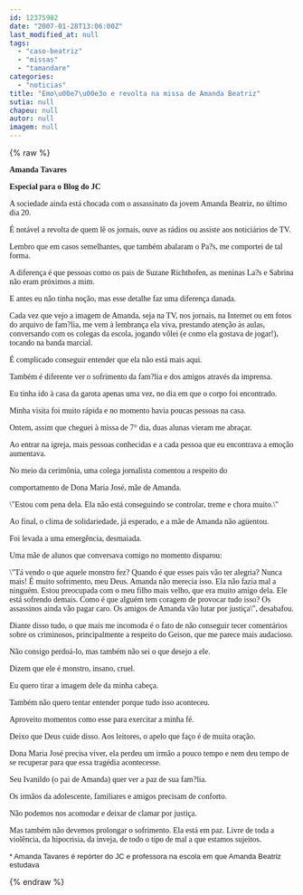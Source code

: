 ```yaml
---
id: 12375982
date: "2007-01-28T13:06:00Z"
last_modified_at: null
tags:
  - "caso-beatriz"
  - "missas"
  - "tamandare"
categories:
  - "noticias"
title: "Emo\u00e7\u00e3o e revolta na missa de Amanda Beatriz"
sutia: null
chapeu: null
autor: null
imagem: null
---
```

{% raw %}
<p><P><FONT face=Verdana><STRONG>Amanda Tavares</STRONG></FONT></P></p>
<p><P><FONT face=Verdana><STRONG>Especial para o Blog do JC</STRONG></FONT></P></p>
<p><P><FONT face=Verdana>A sociedade ainda está chocada com o assassinato da jovem Amanda Beatriz, no último dia 20. </FONT></P></p>
<p><P><FONT face=Verdana>É notável a revolta de quem lê os jornais, ouve as rádios ou assiste aos noticiários de TV. </FONT></P></p>
<p><P><FONT face=Verdana>Lembro que em casos semelhantes, que também abalaram o Pa?s, me comportei de tal forma. </FONT></P></p>
<p><P><FONT face=Verdana>A diferença é que pessoas como os pais de Suzane Richthofen, as meninas La?s e Sabrina não eram próximos a mim. </FONT></P></p>
<p><P><FONT face=Verdana>E antes eu não tinha noção, mas esse detalhe faz uma diferença danada.</FONT></P></p>
<p><P><FONT face=Verdana>Cada vez que vejo a imagem de Amanda, seja na TV, nos jornais, na Internet ou em fotos do arquivo de fam?lia, me vem à lembrança ela viva, prestando atenção às aulas, conversando com os colegas da escola, jogando vôlei (e como ela gostava de jogar!), tocando na banda marcial. </FONT></P></p>
<p><P><FONT face=Verdana>É complicado conseguir entender que ela não está mais aqui.</FONT></P></p>
<p><P><FONT face=Verdana>Também é diferente ver o sofrimento da fam?lia e dos amigos através da imprensa. </FONT></P></p>
<p><P><FONT face=Verdana>Eu tinha ido à casa da garota apenas uma vez, no dia em que o corpo foi encontrado.</FONT></P></p>
<p><P><FONT face=Verdana>Minha visita foi muito rápida e no momento havia poucas pessoas na casa. </FONT></P></p>
<p><P><FONT face=Verdana>Ontem, assim que cheguei à missa de 7° dia, duas alunas vieram me abraçar. </FONT></P></p>
<p><P><FONT face=Verdana>Ao entrar na igreja, mais pessoas conhecidas e a cada pessoa que eu encontrava a emoção aumentava. </FONT></P></p>
<p><P><FONT face=Verdana>No meio da cerimônia, uma colega jornalista comentou a respeito do</p>
<p> comportamento de Dona Maria José, mãe de Amanda. </FONT></P></p>
<p><P><FONT face=Verdana>\"Estou com pena dela. Ela não está conseguindo se controlar, treme e chora muito.\" </FONT></P></p>
<p><P><FONT face=Verdana>Ao final, o clima de solidariedade, já esperado, e a mãe de Amanda não agüentou. </FONT></P></p>
<p><P><FONT face=Verdana>Foi levada a uma emergência, desmaiada.</FONT></P></p>
<p><P><FONT face=Verdana>Uma mãe de alunos que conversava comigo no momento disparou: </FONT></P></p>
<p><P><FONT face=Verdana>\"Tá vendo o que aquele monstro fez? Quando é que esses pais vão ter alegria? Nunca mais! É muito sofrimento, meu Deus. Amanda não merecia isso. Ela não fazia mal a ninguém. Estou preocupada com o meu filho mais velho, que era muito amigo dela. Ele está sofrendo demais. Como é que alguém tem coragem de provocar tudo isso? Os assassinos ainda vão pagar caro. Os amigos de Amanda vão lutar por justiça\", desabafou. </FONT></P></p>
<p><P><FONT face=Verdana>Diante disso tudo, o que mais me incomoda é o fato de não conseguir tecer comentários sobre os criminosos, principalmente a respeito do Geison, que me parece mais audacioso. </FONT></P></p>
<p><P><FONT face=Verdana>Não consigo perdoá-lo, mas também não sei o que desejo a ele.</FONT></P></p>
<p><P><FONT face=Verdana>Dizem que ele é monstro, insano, cruel.</FONT></P></p>
<p><P><FONT face=Verdana>Eu quero tirar a imagem dele da minha cabeça.</FONT></P></p>
<p><P><FONT face=Verdana>Também não quero tentar entender porque tudo isso aconteceu. </FONT></P></p>
<p><P><FONT face=Verdana>Aproveito momentos como esse para exercitar a minha fé. </FONT></P></p>
<p><P><FONT face=Verdana>Deixo que Deus cuide disso. Aos leitores, o apelo que faço é de muita oração. </FONT></P></p>
<p><P><FONT face=Verdana>Dona Maria José precisa viver, ela perdeu um irmão a pouco tempo e nem deu tempo de se recuperar para que essa tragédia acontecesse. </FONT></P></p>
<p><P><FONT face=Verdana>Seu Ivanildo (o pai de Amanda) quer ver a paz de sua fam?lia. </FONT></P></p>
<p><P><FONT face=Verdana>Os irmãos da adolescente, familiares e amigos precisam de conforto. </FONT></P></p>
<p><P><FONT face=Verdana>Não podemos nos acomodar e deixar de clamar por justiça. </FONT></P></p>
<p><P><FONT face=Verdana>Mas também não devemos prolongar o sofrimento. Ela está em paz. Livre de toda a violência, da hipocrisia, da inveja, de todo o tipo de mal a que estamos sujeitos.</FONT></P><FONT face=Arial size=2>* Amanda Tavares é repórter do JC e professora na escola em que Amanda Beatriz estudava</FONT> </p>
{% endraw %}